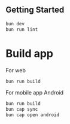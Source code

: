 ## Getting Started
```bash
bun dev
bun run lint
```

# Build app
For web
```bash
bun run build
```

For mobile app Android
```bash
bun run build
bun cap sync
bun cap open android
```